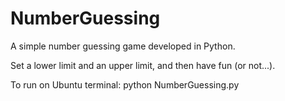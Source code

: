 # NumberGuessing
A simple number guessing game developed in Python.

Set a lower limit and an upper limit, and then have fun (or not...).

To run on Ubuntu terminal: python NumberGuessing.py
